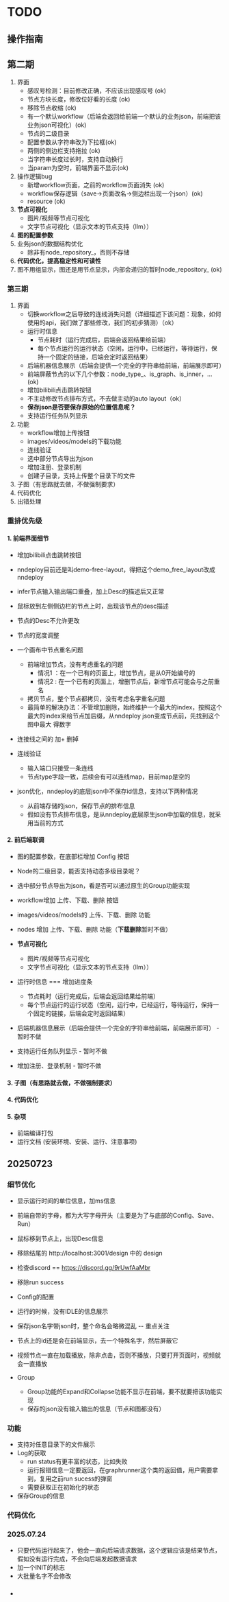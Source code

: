 
# TODO

## 操作指南

## 第二期
1. 界面
   + 感叹号检测：目前修改正确，不应该出现感叹号 (ok)
   + 节点方块长度，修改位好看的长度 (ok)
   + 移除节点收缩 (ok)
   + 有一个默认workflow（后端会返回给前端一个默认的业务json，前端把该业务json可视化）(ok)
   + 节点的二级目录
   + 配置参数从字符串改为下拉框(ok)
   + 两侧的侧边栏支持拖拉 (ok)
   + 当字符串长度过长时，支持自动换行
   + 当param为空时，前端界面不显示(ok)
2. 操作逻辑bug
   + 新增workflow页面，之前的workflow页面消失 (ok)
   + workflow保存逻辑（save->页面改名->侧边栏出现一个json）(ok)
   + resource (ok)
3. **节点可视化**
   + 图片/视频等节点可视化
   + 文字节点可视化（显示文本的节点支持（llm））
4. **图的配置参数**
5. 业务json的数据结构优化
   + 除非有node_repository_，否则不存储
6. **代码优化，提高稳定性和可读性**
7. 图不用组显示，图还是用节点显示，内部会递归的暂时node_repository_ (ok)

### 第三期
1. 界面
   + 切换workflow之后导致的连线消失问题（详细描述下该问题：现象，如何使用的api，我们做了那些修改，我们的初步猜测）（ok）
   + 运行时信息
      + 节点耗时（运行完成后，后端会返回结果给前端）
      + 每个节点运行的运行状态（空闲，运行中，已经运行，等待运行，保持一个固定的链接，后端会定时返回结果）
   + 后端机器信息展示（后端会提供一个完全的字符串给前端，前端展示即可）
   + 前端屏蔽节点的以下几个参数：node_type_、is_graph、is_inner，...(ok)
   + 增加bilibili点击跳转按钮
   + 不主动修改节点排布方式，不去做主动的auto layout（ok）
   + **保存json是否要保存原始的位置信息呢？**
   + 支持运行任务队列显示
2. 功能
   + workflow增加上传按钮
   + images/videos/models的下载功能
   + 连线验证
   + 选中部分节点导出为json
   + 增加注册、登录机制
   + 创建子目录，支持上传整个目录下的文件
3. 子图（有思路就去做，不做强制要求）
4. 代码优化
5. 出错处理

### 重排优先级

#### 1. 前端界面细节

+ 增加bilibili点击跳转按钮
+ nndeploy目前还是叫demo-free-layout，得把这个demo_free_layout改成nndeploy
+ infer节点输入输出端口重叠，加上Desc的描述后又正常
+ 鼠标放到左侧侧边栏的节点上时，出现该节点的desc描述
+ 节点的Desc不允许更改

+ 节点的宽度调整

+ 一个画布中节点重名问题
   + 前端增加节点，没有考虑重名的问题
      + 情况1 ：在一个已有的页面上，增加节点，是从0开始编号的
      + 情况2 : 在一个已有的页面上，增删节点后，新增节点可能会与之前重名
   + 拷贝节点，整个节点都拷贝，没有考虑名字重名问题
   + 最简单的解决办法：不管增加删除，始终维护一个最大的index，按照这个最大的index来给节点加后缀，从nndeploy json变成节点前，先找到这个图中最大  得数字


+ 连接线之间的 加+ 删掉
+ 连线验证
   + 输入端口只接受一条连线
   + 节点type字段一致，后续会有可以连线map，目前map是空的 

+ json优化，nndeploy的底层json中不保存id信息，支持以下两种情况
   + 从前端存储的json，保存节点的排布信息
   + 假如没有节点排布信息，是从nndeploy底层原生json中加载的信息，就采用当前的方式


#### 2. 前后端联调
+ 图的配置参数，在底部栏增加 Config 按钮
+ Node的二级目录，能否支持动态多级目录呢？
+ 选中部分节点导出为json，看是否可以通过原生的Group功能实现

+ workflow增加 上传、下载、删除 按钮
+ images/videos/models的 上传、下载、删除 功能
+ nodes 增加 上传、下载、删除 功能（**下载删除**暂时不做）

+ **节点可视化**
   + 图片/视频等节点可视化
   + 文字节点可视化（显示文本的节点支持（llm））

+ 运行时信息 === 增加进度条
   + 节点耗时（运行完成后，后端会返回结果给前端）
   + 每个节点运行的运行状态（空闲，运行中，已经运行，等待运行，保持一个固定的链接，后端会定时返回结果）

+ 后端机器信息展示（后端会提供一个完全的字符串给前端，前端展示即可） - 暂时不做
+ 支持运行任务队列显示 - 暂时不做
+ 增加注册、登录机制 - 暂时不做



#### 3. 子图（有思路就去做，不做强制要求）

#### 4. 代码优化

#### 5. 杂项
+ 前端编译打包
+ 运行文档 (安装环境、安装、运行、注意事项)

## 20250723

### 细节优化
+ 显示运行时间的单位信息，加ms信息
+ 前端自带的字母，都为大写字母开头（主要是为了与底部的Config、Save、Run）
+ 鼠标移到节点上，出现Desc信息
+ 移除结尾的 http://localhost:3001/design 中的 design
+ 检查discord == https://discord.gg/9rUwfAaMbr
+ 移除run success
+ Config的配置
+ 运行的时候，没有IDLE的信息展示
+ 保存json名字带json时，整个命名会略微混乱 -- 重点关注
+ 节点上的id还是会在前端显示，去一个特殊名字，然后屏蔽它

+ 视频节点一直在加载播放，除非点击，否则不播放，只要打开页面时，视频就会一直播放
+ Group
   + Group功能的Expand和Collapse功能不显示在前端，要不就要把该功能实现
   + 保存的json没有输入输出的信息（节点和图都没有）

### 功能
+ 支持对任意目录下的文件展示
+ Log的获取
   + run status有更丰富的状态，比如失败
   + 运行报错信息一定要返回，在graphrunner这个类的返回值，用户需要拿到，复用之前run sucess的弹窗
   + 需要获取正在初始化的状态
+ 保存Group的信息

### 代码优化

### 2025.07.24
+ 只要代码运行起来了，他会一直向后端请求数据，这个逻辑应该是结果节点，假如没有运行完成，不会向后端发起数据请求
+ 加一个INIT的标志
+ 大批量名字不会修改

### 
+ 